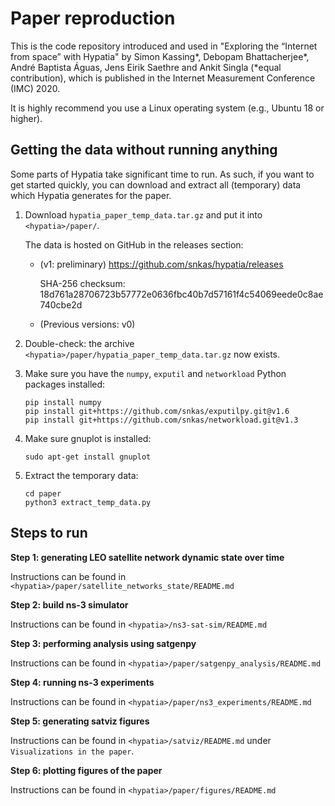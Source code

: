 # Paper reproduction

This is the code repository introduced and used in "Exploring the “Internet from space” with Hypatia" 
by Simon Kassing*, Debopam Bhattacherjee*, André Baptista Águas, Jens Eirik Saethre and Ankit Singla
(*equal contribution), which is published in the Internet Measurement Conference (IMC) 2020.

It is highly recommend you use a Linux operating system (e.g., Ubuntu 18 or higher).

## Getting the data without running anything

Some parts of Hypatia take significant time to run. As such, if you want to get started quickly,
you can download and extract all (temporary) data which Hypatia generates for the paper.

1. Download `hypatia_paper_temp_data.tar.gz` and put it into `<hypatia>/paper/`.

   The data is hosted on GitHub in the releases section: 
   * (v1: preliminary) https://github.com/snkas/hypatia/releases
   
     SHA-256 checksum:
     18d761a28706723b57772e0636fbc40b7d57161f4c54069eede0c8ae740cbe2d
     
   * (Previous versions: v0)
   
2. Double-check: the archive `<hypatia>/paper/hypatia_paper_temp_data.tar.gz` now exists.

3. Make sure you have the `numpy`, `exputil` and `networkload` Python packages installed:
   ```
   pip install numpy
   pip install git+https://github.com/snkas/exputilpy.git@v1.6
   pip install git+https://github.com/snkas/networkload.git@v1.3
   ```
   
4. Make sure gnuplot is installed:
   ```
   sudo apt-get install gnuplot
   ```

5. Extract the temporary data:
   ```
   cd paper
   python3 extract_temp_data.py
   ```

## Steps to run

**Step 1: generating LEO satellite network dynamic state over time**

Instructions can be found in `<hypatia>/paper/satellite_networks_state/README.md`

**Step 2: build ns-3 simulator**

Instructions can be found in `<hypatia>/ns3-sat-sim/README.md`

**Step 3: performing analysis using satgenpy**

Instructions can be found in `<hypatia>/paper/satgenpy_analysis/README.md`

**Step 4: running ns-3 experiments**

Instructions can be found in `<hypatia>/paper/ns3_experiments/README.md`

**Step 5: generating satviz figures**

Instructions can be found in `<hypatia>/satviz/README.md` under `Visualizations in the paper`.

**Step 6: plotting figures of the paper**

Instructions can be found in `<hypatia>/paper/figures/README.md`
